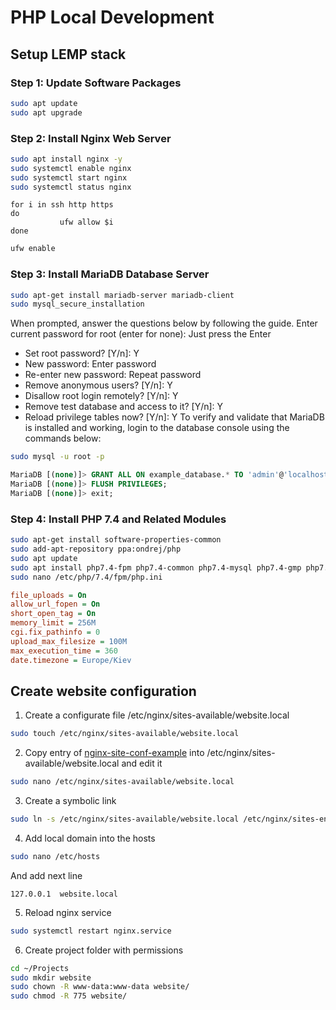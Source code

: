 # PHP Local Development

## Setup LEMP stack
### Step 1: Update Software Packages
```bash
sudo apt update
sudo apt upgrade
```
### Step 2: Install Nginx Web Server
```bash
sudo apt install nginx -y
sudo systemctl enable nginx
sudo systemctl start nginx
sudo systemctl status nginx
```
```
for i in ssh http https
do
           ufw allow $i
done
```
```bash
ufw enable
```
### Step 3: Install MariaDB Database Server
```bash
sudo apt-get install mariadb-server mariadb-client
sudo mysql_secure_installation
```
When prompted, answer the questions below by following the guide.
Enter current password for root (enter for none): Just press the Enter
* Set root password? [Y/n]: Y
* New password: Enter password
* Re-enter new password: Repeat password
* Remove anonymous users? [Y/n]: Y
* Disallow root login remotely? [Y/n]: Y
* Remove test database and access to it? [Y/n]:  Y
* Reload privilege tables now? [Y/n]:  Y
To verify and validate that MariaDB is installed and working, login to the database console using the commands below:
```bash
sudo mysql -u root -p
```
```sql
MariaDB [(none)]> GRANT ALL ON example_database.* TO 'admin'@'localhost' IDENTIFIED BY 'admin' WITH GRANT OPTION;
MariaDB [(none)]> FLUSH PRIVILEGES;
MariaDB [(none)]> exit;
```
### Step 4: Install PHP 7.4 and Related Modules
```bash
sudo apt-get install software-properties-common
sudo add-apt-repository ppa:ondrej/php
sudo apt update
sudo apt install php7.4-fpm php7.4-common php7.4-mysql php7.4-gmp php7.4-curl php7.4-intl php7.4-mbstring php7.4-xmlrpc php7.4-gd php7.4-xml php7.4-cli php7.4-zip php7.4-sqlite3
sudo nano /etc/php/7.4/fpm/php.ini
```
```ini
file_uploads = On
allow_url_fopen = On
short_open_tag = On
memory_limit = 256M
cgi.fix_pathinfo = 0
upload_max_filesize = 100M
max_execution_time = 360
date.timezone = Europe/Kiev
```

## Create website configuration
1. Create a configurate file /etc/nginx/sites-available/website.local
```bash
sudo touch /etc/nginx/sites-available/website.local
```
2. Copy entry of [nginx-site-conf-example](https://github.com/bvlad05/php-local-development/blob/master/nginx-website-conf-example) into /etc/nginx/sites-available/website.local and edit it
```bash
sudo nano /etc/nginx/sites-available/website.local
```
3. Create a symbolic link
```bash
sudo ln -s /etc/nginx/sites-available/website.local /etc/nginx/sites-enabled/
```
4. Add local domain into the hosts
```bash
sudo nano /etc/hosts
```
And add next line
```
127.0.0.1  website.local
```
5. Reload nginx service
```bash
sudo systemctl restart nginx.service
```
6. Create project folder with permissions
```bash
cd ~/Projects
sudo mkdir website
sudo chown -R www-data:www-data website/
sudo chmod -R 775 website/
```
